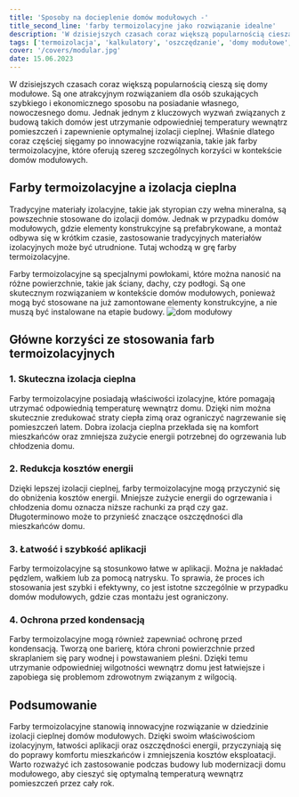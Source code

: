 ```yaml
---
title: 'Sposoby na docieplenie domów modułowych -'
title_second_line: 'farby termoizolacyjne jako rozwiązanie idealne'
description: 'W dzisiejszych czasach coraz większą popularnością cieszą się domy modułowe. Są one atrakcyjnym rozwiązaniem dla osób szukających szybkiego i ekonomicznego sposobu na posiadanie własnego, nowoczesnego domu. Jednak jednym z kluczowych wyzwań związanych z budową takich domów jest utrzymanie odpowiedniej temperatury wewnątrz pomieszczeń i zapewnienie optymalnej izolacji cieplnej. Właśnie dlatego coraz częściej sięgamy po innowacyjne rozwiązania, takie jak farby termoizolacyjne, które oferują szereg szczególnych korzyści w kontekście domów modułowych'
tags: ['termoizolacja', 'kalkulatory', 'oszczędzanie', 'domy modułowe', 'domy szkieletowe']
cover: '/covers/modular.jpg'
date: 15.06.2023
---
```


W dzisiejszych czasach coraz większą popularnością cieszą się domy modułowe. Są one atrakcyjnym rozwiązaniem dla osób szukających szybkiego i ekonomicznego sposobu na posiadanie własnego, nowoczesnego domu. Jednak jednym z kluczowych wyzwań związanych z budową takich domów jest utrzymanie odpowiedniej temperatury wewnątrz pomieszczeń i zapewnienie optymalnej izolacji cieplnej. Właśnie dlatego coraz częściej sięgamy po innowacyjne rozwiązania, takie jak farby termoizolacyjne, które oferują szereg szczególnych korzyści w kontekście domów modułowych.

## Farby termoizolacyjne a izolacja cieplna

Tradycyjne materiały izolacyjne, takie jak styropian czy wełna mineralna, są powszechnie stosowane do izolacji domów. Jednak w przypadku domów modułowych, gdzie elementy konstrukcyjne są prefabrykowane, a montaż odbywa się w krótkim czasie, zastosowanie tradycyjnych materiałów izolacyjnych może być utrudnione. Tutaj wchodzą w grę farby termoizolacyjne.

Farby termoizolacyjne są specjalnymi powłokami, które można nanosić na różne powierzchnie, takie jak ściany, dachy, czy podłogi. Są one skutecznym rozwiązaniem w kontekście domów modułowych, ponieważ mogą być stosowane na już zamontowane elementy konstrukcyjne, a nie muszą być instalowane na etapie budowy.
![dom modułowy](/covers/modular.jpg)

## Główne korzyści ze stosowania farb termoizolacyjnych

### 1. Skuteczna izolacja cieplna

Farby termoizolacyjne posiadają właściwości izolacyjne, które pomagają utrzymać odpowiednią temperaturę wewnątrz domu. Dzięki nim można skutecznie zredukować straty ciepła zimą oraz ograniczyć nagrzewanie się pomieszczeń latem. Dobra izolacja cieplna przekłada się na komfort mieszkańców oraz zmniejsza zużycie energii potrzebnej do ogrzewania lub chłodzenia domu.

### 2. Redukcja kosztów energii

Dzięki lepszej izolacji cieplnej, farby termoizolacyjne mogą przyczynić się do obniżenia kosztów energii. Mniejsze zużycie energii do ogrzewania i chłodzenia domu oznacza niższe rachunki za prąd czy gaz. Długoterminowo może to przynieść znaczące oszczędności dla mieszkańców domu.

### 3. Łatwość i szybkość aplikacji

Farby termoizolacyjne są stosunkowo łatwe w aplikacji. Można je nakładać pędzlem, wałkiem lub za pomocą natrysku. To sprawia, że proces ich stosowania jest szybki i efektywny, co jest istotne szczególnie w przypadku domów modułowych, gdzie czas montażu jest ograniczony.

### 4. Ochrona przed kondensacją

Farby termoizolacyjne mogą również zapewniać ochronę przed kondensacją. Tworzą one barierę, która chroni powierzchnie przed skraplaniem się pary wodnej i powstawaniem pleśni. Dzięki temu utrzymanie odpowiedniej wilgotności wewnątrz domu jest łatwiejsze i zapobiega się problemom zdrowotnym związanym z wilgocią.

## Podsumowanie

Farby termoizolacyjne stanowią innowacyjne rozwiązanie w dziedzinie izolacji cieplnej domów modułowych. Dzięki swoim właściwościom izolacyjnym, łatwości aplikacji oraz oszczędności energii, przyczyniają się do poprawy komfortu mieszkańców i zmniejszenia kosztów eksploatacji. Warto rozważyć ich zastosowanie podczas budowy lub modernizacji domu modułowego, aby cieszyć się optymalną temperaturą wewnątrz pomieszczeń przez cały rok.

